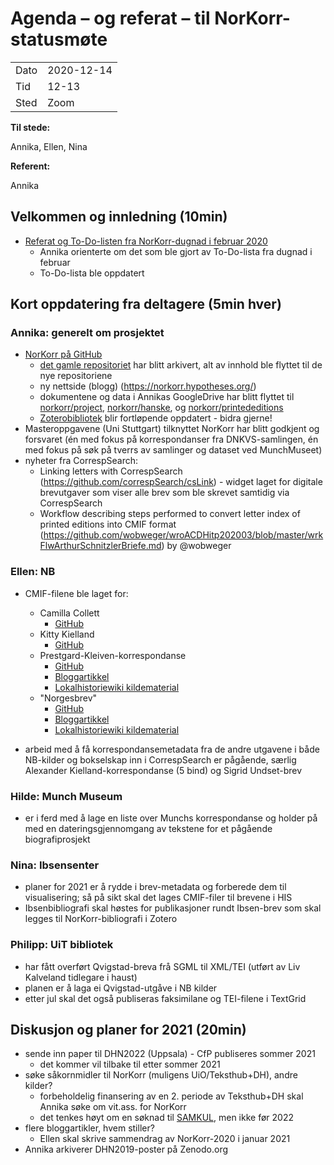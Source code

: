 # Agenda – og referat – til NorKorr-statusmøte

|||
|---|---|
|Dato|2020-12-14|
|Tid|12-13|
|Sted|Zoom|

**Til stede:**

Annika, Ellen, Nina

**Referent:**

Annika


## Velkommen og innledning (10min)
* [Referat og To-Do-listen fra NorKorr-dugnad i februar 2020](2020-02-14_dugnad.md)
  - Annika orienterte om det som ble gjort av To-Do-lista fra dugnad i februar
  - To-Do-lista ble oppdatert

## Kort oppdatering fra deltagere (5min hver)

### Annika: generelt om prosjektet
* [NorKorr på GitHub](https://github.com/norkorr)
  * [det gamle repositoriet](https://github.com/arockenberger/norkorr) har blitt arkivert, alt av innhold ble flyttet til de nye repositoriene
  * ny nettside (blogg) (https://norkorr.hypotheses.org/)
  * dokumentene og data i Annikas GoogleDrive har blitt flyttet til [norkorr/project](https://github.com/norkorr/project), [norkorr/hanske](https://github.com/norkorr/hanske), og [norkorr/printededitions](https://github.com/norkorr/printededitions)
  * [Zoterobibliotek](https://www.zotero.org/groups/2214573/norkorr) blir fortløpende oppdatert - bidra gjerne!
* Masteroppgavene (Uni Stuttgart) tilknyttet NorKorr har blitt godkjent og forsvaret (én med fokus på korrespondanser fra DNKVS-samlingen, én med fokus på søk på tverrs av samlinger og dataset ved MunchMuseet)
* nyheter fra CorrespSearch:
  * Linking letters with CorrespSearch (https://github.com/correspSearch/csLink) - widget laget for digitale brevutgaver som viser alle brev som ble skrevet samtidig via CorrespSearch
  * Workflow describing steps performed to convert letter index of printed editions into CMIF format (https://github.com/wobweger/wroACDHitp202003/blob/master/wrkFlwArthurSchnitzlerBriefe.md) by @wobweger

### Ellen: NB

* CMIF-filene ble laget for:
  * Camilla Collett
    * [GitHub](https://github.com/norkorr/nb_kilder)
  * Kitty Kielland
    * [GitHub](https://github.com/norkorr/nb_kilder)
  * Prestgard-Kleiven-korrespondanse
    * [GitHub](https://github.com/norkorr/lokalhistoriewiki)
    * [Bloggartikkel](https://norkorr.hypotheses.org/200)
    * [Lokalhistoriewiki kildematerial](https://lokalhistoriewiki.no/wiki/Forside:Brevsamling_Kleiven-Prestgard)
  * "Norgesbrev"
    * [GitHub](https://github.com/norkorr/lokalhistoriewiki)
    * [Bloggartikkel](https://norkorr.hypotheses.org/200)
    * [Lokalhistoriewiki kildematerial](https://lokalhistoriewiki.no/wiki/Kjeldearkiv:Liste_over_Norgesbrev)

* arbeid med å få korrespondansemetadata fra de andre utgavene i både NB-kilder og bokselskap inn i CorrespSearch er pågående, særlig Alexander Kielland-korrespondanse (5 bind) og Sigrid Undset-brev

### Hilde: Munch Museum

* er i ferd med å lage en liste over Munchs korrespondanse og holder på med en dateringsgjennomgang av tekstene for et pågående biografiprosjekt

### Nina: Ibsensenter

* planer for 2021 er å rydde i brev-metadata og forberede dem til visualisering; så på sikt skal det lages CMIF-filer til brevene i HIS
* Ibsenbibliografi skal høstes for publikasjoner rundt Ibsen-brev som skal legges til NorKorr-bibliografi i Zotero

### Philipp: UiT bibliotek
* har fått overført Qvigstad-breva frå SGML til XML/TEI (utført av Liv Kalveland tidlegare i haust)
* planen er å laga ei Qvigstad-utgåve i NB kilder
* etter jul skal det også publiseras faksimilane og TEI-filene i TextGrid

## Diskusjon og planer for 2021 (20min)

* sende inn paper til DHN2022 (Uppsala) - CfP publiseres sommer 2021
  * det kommer vil tilbake til etter sommer 2021
* søke såkornmidler til NorKorr (muligens UiO/Teksthub+DH), andre kilder?
  * forbeholdelig finansering av en 2. periode av Teksthub+DH skal Annika søke om vit.ass. for NorKorr
  * det tenkes høyt om en søknad til [SAMKUL](https://www.forskningsradet.no/en/about-the-research-council/programmes/samkul/), men ikke før 2022
* flere bloggartikler, hvem stiller?
  * Ellen skal skrive sammendrag av NorKorr-2020 i januar 2021
* Annika arkiverer DHN2019-poster på Zenodo.org 
